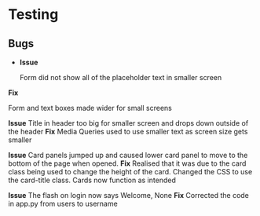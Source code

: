 # Testing

## **Bugs**

* __Issue__
  
  Form did not show all of the placeholder text in smaller screen

__Fix__
  
  Form and text boxes made wider for small screens

**Issue**
Title in header too big for smaller screen and drops down outside of the header
**Fix**
Media Queries used to use smaller text as screen size gets smaller

**Issue**
Card panels jumped up and caused lower card panel to move to the bottom of the page when opened.
**Fix**
Realised that it was due to the card class being used to change the height of the card. Changed the CSS to use the card-title class. Cards now function as intended

**Issue**
The flash on login now says Welcome, None
**Fix**
Corrected the code in app.py from users to username